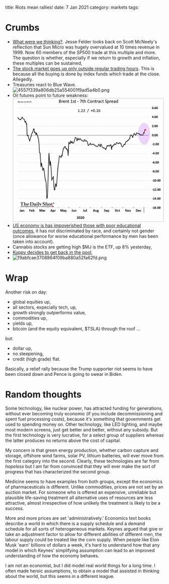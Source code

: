 title: Riots mean rallies!
date: 7 Jan 2021
category: markets
tags:

# Crumbs

- [What were we thinking?](https://thefelderreport.com/2021/01/06/what-were-you-thinking-part-tres/). Jesse Felder looks back on Scott McNeely's reflection that Sun Micro was hugely overvalued at 10 times revenue in 1999. Now 60 members of the SP500 trade at this multiple and more. The question is whether, especially if we return to growth and inflation, these multiples can be sustained,
- [The stock market goes up only outside regular trading hours](https://mobile.twitter.com/Speculator001/status/1345367407372587010). This is because all the buying is done by index funds which trade at the close. Allegedly.
- Treasuries react to Blue Wave.![4557f339a806db25a554001f9ad5a4b0.png]({attach}4557f339a806db25a554001f9ad5a4b0.png)
- Oil futures point to future weakness: ![9514264534bb768777f622c80adb4fe8.png](9514264534bb768777f622c80adb4fe8.png)
- [US economy is has impoverished those with poor educational outcomes](https://www.stlouisfed.org/open-vault/2020/december/has-wealth-inequality-changed-over-time-key-statistics?utm_source=twitter&utm_medium=SM&utm_content=stlouisfed&utm_campaign=fb05763f-af1f-4ec1-962d-26c5ef43f5e0), it has not discriminated by race, and certainly not gender (once allowance for worse educational performance by men has been taken into account). 
- Cannabis stocks are getting high $MJ is the ETF, up 8% yesterday,
- [Kuppy decides to get back in the pool](https://adventuresincapitalism.com/2021/01/07/everyone-back-in-the-pool/),
- ![f9abfcae3708864f09ba880a52fa62fd.png]({attach}f9abfcae3708864f09ba880a52fa62fd.png)

# Wrap

Another risk on day:

- global equities up,
- all sectors, expecially tech, up,
- growth strongly outperforms value,
- commodities up,
- yields up,
- bitcoin (and the equity equivalent, $TSLA) through the roof  ...

but: 

- dollar up,
- no steepening,
- credit (high grade) flat.

Basically, a relief rally because the Trump supporter riot seems to have been closed down and Pence is going to swear in Biden.

# Random thoughts

Some technology, like nuclear power, has attracted funding for generations, without ever becoming truly economic (if you include decommissioning and spent fuel processing costs), because it's something that governments get used to spending money on. Other technology, like LED lighting, and maybe most modern screens, just get better and better, without any subsidy. But the first technology is very lucrative, for a select group of suppliers whereas the latter produces no returns above the cost of capital. 

My concern is that green energy production, whether carbon capture and storage, offshore wind farms, solar PV, lithium batteries, will ever move from the first category into the second. Clearly, these technologies are far from _hopeless_ but I am far from convinced that they will ever make the sort of progress that has characterized the second group.

Medicine seems to have examples from both groups, except the economics of pharmaceuticals is different. 
Unlike commodities, prices are not set by an auction market. 
For someone who is offered an expensive, unreliable but plausible life-saving treatment all alternative uses of resources are less attractive, almost irrespective of how unlikely the treatment is likely to be a success. 

More and more prices are set 'administratively.' Economics text books describe a world in which there is a supply schedule and a demand schedule for all sorts of heterogeneous markets. Keynes argued that give or take an adjustment factor to allow for different abilities of different men, the labour supply could be treated like the corn supply. When people like Elon Musk 'earn' billions of dollars a week, it's hard to understand how that any model in which Keynes' simplifying assumption can lead to an improved understanding of how the economy behaves. 

I am not an economist, but I did model real world things for a long time. I often made heroic assumptions, to obtain a model that assisted in thinking about the world, but this seems in a different league.


